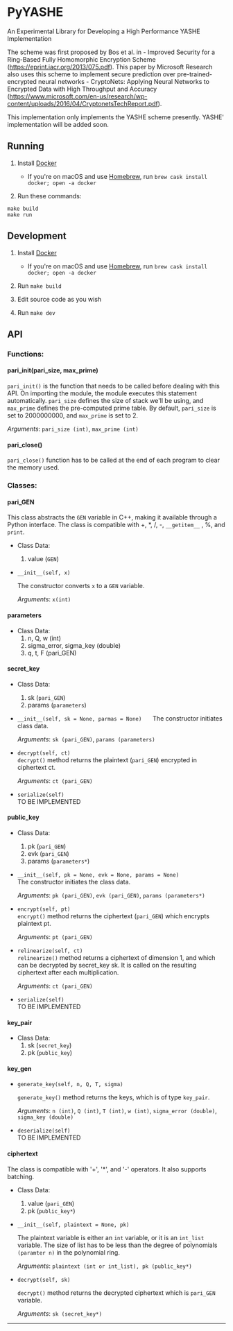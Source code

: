 # PyYASHE
An Experimental Library for Developing a High Performance YASHE Implementation

The scheme was first proposed by Bos et al. in - Improved Security for a Ring-Based Fully Homomorphic Encryption Scheme (https://eprint.iacr.org/2013/075.pdf). This paper by Microsoft Research also uses this scheme to implement secure prediction over pre-trained-encrypted neural networks - CryptoNets: Applying Neural Networks to Encrypted Data with High Throughput and Accuracy (https://www.microsoft.com/en-us/research/wp-content/uploads/2016/04/CryptonetsTechReport.pdf).

This implementation only implements the YASHE scheme presently. YASHE' implementation will be added soon.

## Running

1. Install [Docker](https://www.docker.com/)

   * If you're on macOS and use [Homebrew](https://brew.sh), run `brew cask install docker; open -a docker`

2. Run these commands:

``` shell
make build
make run
```

## Development

1. Install [Docker](https://www.docker.com/)

    * If you're on macOS and use [Homebrew](https://brew.sh), run `brew cask install docker; open -a docker`
   
2. Run `make build`

3. Edit source code as you wish

4. Run `make dev`

## API

### Functions:

#### pari_init(pari_size, max_prime)  

   `pari_init()` is the function that needs to be called before dealing with this API. On importing the module, the module executes this statement automatically. `pari_size` defines the size of stack we'll be using, and `max_prime` defines the pre-computed prime table. By default, `pari_size` is set to 2000000000, and `max_prime` is set to 2.

   _Arguments_: `pari_size (int)`, `max_prime (int)`

#### pari_close()  

   `pari_close()` function has to be called at the end of each program to clear the memory used.


### Classes:

#### pari_GEN

  This class abstracts the `GEN` variable in C++, making it available through a Python interface. The class is compatible with +, \*, /, -, `__getitem__` , %, and `print`.
  * Class Data:
    1. value (`GEN`)

  * `__init__(self, x)`

    The constructor converts `x` to a `GEN` variable.

    _Arguments_: `x(int)`

#### parameters
  * Class Data:
    1. n, Q, w (int)
    2. sigma_error, sigma_key (double)
    3. q, t, F (pari_GEN)

#### secret_key
  * Class Data:
    1. sk (`pari_GEN`)
    2. params (`parameters`)

  * `__init__(self, sk = None, parmas = None)   `
    The constructor initiates class data.

    _Arguments_: `sk (pari_GEN)`, `params (parameters)`

  * `decrypt(self, ct)`   
    `decrypt()` method returns the plaintext (`pari_GEN`) encrypted in ciphertext ct.

    _Arguments_: `ct (pari_GEN)`

  * `serialize(self)`   
    TO BE IMPLEMENTED

#### public_key
  * Class Data:
    1. pk (`pari_GEN`)
    2. evk (`pari_GEN`)
    2. params (`parameters*`)

  * `__init__(self, pk = None, evk = None, params = None)`   
    The constructor initiates the class data.

    _Arguments_: `pk (pari_GEN)`, `evk (pari_GEN)`, `params (parameters*)`

  * `encrypt(self, pt)`   
    `encrypt()` method returns the ciphertext (`pari_GEN`) which encrypts plaintext pt.

    _Arguments_: `pt (pari_GEN)`
    
  * `relinearize(self, ct)`   
    `relinearize()` method returns a ciphertext of dimension 1, and which can be decrypted by secret_key sk. It is called on the resulting ciphertext after each multiplication.
    
    _Arguments_: `ct (pari_GEN)`

  * `serialize(self) `  
    TO BE IMPLEMENTED

#### key_pair
  * Class Data:
    1. sk (`secret_key`)
    2. pk (`public_key`)

#### key_gen
  * `generate_key(self, n, Q, T, sigma)`   

    `generate_key()` method returns the keys, which is of type `key_pair`.

    _Arguments_: `n (int)`, `Q (int)`, `T (int)`, `w (int)`, `sigma_error (double)`, `sigma_key (double)`


  * `deserialize(self)`   
    TO BE IMPLEMENTED

#### ciphertext   

  The class is compatible with '+', '\*', and '-' operators. It also supports batching.

  * Class Data:
    1. value (`pari_GEN`)
    2. pk (`public_key*`)

  * `__init__(self, plaintext = None, pk)`   

    The plaintext variable is either an `int` variable, or it is an `int_list` variable. The size of list has to be less than the degree of polynomials `(paramter n)` in the polynomial ring.

    _Arguments_: `plaintext (int or int_list), pk (public_key*)`

  * `decrypt(self, sk)`

    `decrypt()` method returns the decrypted ciphertext which is `pari_GEN` variable.

    _Arguments_: `sk (secret_key*)`

--------
